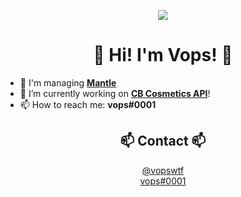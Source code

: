 <p align=center>
  <img src="https://avatars3.githubusercontent.com/u/55073114?s=200"/>
</p>
<h1 align=center>👋 Hi! I'm Vops! 👋</h1>

- 🔭 I'm managing [**Mantle**](https://discord.gg/mantle)
- 🌱 I’m currently working on [**CB Cosmetics API**](https://github.com/ItsVops/CB-Cosmetics-API/)!
- 📫 How to reach me: **vops#0001**

<h2 align=center>📫 Contact 📫</h1>
  <p align=center>
    <a href="https://twitter.com/vopswtf">@vopswtf</a>
    <br>
    <a href="https://discord.gg/AN8WYsX">vops#0001</a>
  </p>
